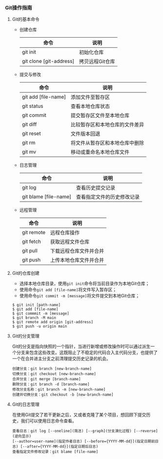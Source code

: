 ### Git操作指南

1. Git的基本命令

   - 创建仓库

     | 命令                    | 说明            |
     | ----------------------- | --------------- |
     | git init                | 初始化仓库      |
     | git clone [git-address] | 拷贝远程Git仓库 |

   - 提交与修改

     | 命令                | 说明                           |
     | ------------------- | ------------------------------ |
     | git add [file-name] | 添加文件至暂存区               |
     | git status          | 查看本地仓库状态               |
     | git commit          | 提交暂存区文件至本地仓库       |
     | git diff            | 比较暂存区和本地仓库的文件差异 |
     | git reset           | 文件版本回退                   |
     | git rm              | 将文件从暂存区和本地仓库中删除 |
     | git mv              | 移动或重命名本地仓库文件       |

   - 日志管理

     | 命令                  | 说明                       |
     | --------------------- | -------------------------- |
     | git log               | 查看历史提交记录           |
     | git blame [file-name] | 查看指定文件的历史修改记录 |

   - 远程管理

     | 命令       | 说明                   |
     | ---------- | ---------------------- |
     | git remote | 远程仓库操作           |
     | git fetch  | 获取远程文件仓库       |
     | git pull   | 下载远程仓库文件并合并 |
     | git push   | 上传本地仓库文件并合并 |

2. Git的仓库创建

   - 选择本地仓库目录，使用`git init`命令将当前目录作为本地Git仓库；
   - 使用命令`git add [file-name]`将文件写入暂存区；
   - 使用命令`git commit -m [message]`将文件提交到本地Git仓库；

   ```
   $ git init [path-name]
   $ git add [file-name]
   $ git commmit -m [message]
   $ git branch -M main
   $ git remote add origin [git-address]
   $ git push -u origin main
   ```

3. Git的分支管理

   Git的分支是指向快照的一个指针，当进行新增或修改操作时可以通过派生一个分支来包含这些改变。这既阻止了不稳定的代码合入主代码分支，也提供了一个在合并进主分支之前清理提交历史记录的机会。

   ```
   创建分支：git branch [new-branch-name]
   切换分支：git checkout [new-branch-name]
   合并分支：git merge [branch-name]
   删除分支：git branch -d [branch-name]
   修改分支名称：git branch -m [new-branch-name]
   创建并切换分支：git checkout -b [new-branch-name]
   ```

4. Git的日志管理

   在使用Git提交了若干更新之后，又或者克隆了某个项目，想回顾下提交历史，我们可以使用日志命令查看。

   ```
   查看日志：git log [--oneline](简洁) [--graph](分支演化过程) [--reverse](逆向显示)
   [--author=user-name](指定作者日志) [--before={YYYY-MM-dd}](指定日期前日志) [--after={YYYY-MM-dd}](指定日期后日志)
   查看指定文件修改记录：git blame [file-name]
   ```